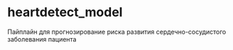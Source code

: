 # heartdetect_model
Пайплайн для прогнозирование риска развития сердечно-сосудистого заболевания пациента
